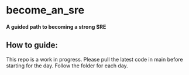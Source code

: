 # become_an_sre
#### A guided path to becoming a strong SRE

## How to guide:
This repo is a work in progress. 
Please pull the latest code in main before starting for the day. 
Follow the folder for each day.
